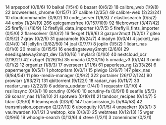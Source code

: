 
14 arpspoof (0/8/6)
10 baikal (1/5/4)
8 bazarr (0/6/2)
18 calibre_web (1/9/8)
22 browserless_chrome (0/15/7)
37 calibre (2/35/)
49 calibre-web (2/23/24)
10 cloudcommander (0/8/2)
10 code_server (1/6/3)
7 elasticsearch (0/5/2)
44 emby (1/24/19)
266 epicgamesfree (0/157/109)
92 filebrowser (3/47/42)
25 fireflyiii (/16/9)
12 fireflyiii_data_importer (0/7/5)
5 fireflyiii_fints_importer (0/5/0)
2 flaresolverr (0/0/2)
16 flexget (1/9/6)
3 gazpar2mqtt (1/2/0)
7 gitea (0/5/2)
7 grav (0/2/5)
31 guacamole (0/24/7)
4 inadyn (0/0/4)
4 jackett_nas (0/4/0)
141 jellyfin (9/82/50)
14 joal (0/7/7)
8 joplin (1/5/2)
1 lidarr_nas (0/1/0)
20 mealie (0/15/5)
16 enedisgateway2mqtt (2/6/8)
29 enedisgateway2mqtt_dev (3/10/16)
1 mylar3 (0/1/0)
40 nextcloud_ocr (1/18/21)
42 nzbget (1/26/15)
35 omada (0/20/15)
5 omada_v3 (0/1/4)
3 ombi (0/1/2)
12 organizr (1/8/3)
17 overseerr (/11/6)
61 paperless_ng (2/33/26)
6 papermerge (0/5/1)
1 photoprism (0/0/1)
15 piwigo (2/6/7)
147 plex_nas (9/84/54)
11 plex-media-manager (0/9/2)
322 portainer (26/172/124)
90 prowlarr (/63/27)
131 qbittorrent (9/122/)
18 radarr_nas (0/11/7)
33 readarr_nas (2/22/9)
6 addons_updater (1/4/1)
1 requestrr (0/1/0)
4 resiliosync (0/3/1)
10 scrutiny (0/6/4)
10 scrutiny-fa (0/9/1)
8 seafile (/5/3)
29 sonarr_nas (1/18/10)
21 spotweb (0/10/11)
21 tandoor_recipes (0/14/7)
5 tdarr (0/5/0)
9 teamspeak (0/3/6)
147 transmission_ls (5/84/58)
42 transmission_openvpn (2/27/13)
6 ubooquity (0/1/5)
4 unpackerr (0/3/1)
3 vaultwarden (0/1/2)
3 webtop_kde (0/3/0)
25 webtrees (0/12/13)
15 wger (0/9/6)
19 whoogle-search (0/13/6)
4 xteve (1/2/1)
3 zoneminder (0/2/1)
